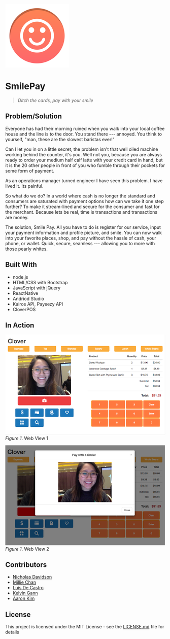 ![SmilePay](./src/public/images/smilepaylogo.png)
# SmilePay
> *Ditch the cards, pay with your smile*

## Problem/Solution
Everyone has had their morning ruined when you walk into your local coffee house and the line is to the door. You stand there --- annoyed.  You think to yourself, "man, these are the slowest baristas ever!"

Can I let you in on a little secret, the problem isn't that well oiled machine working behind the counter, it's you.  Well not you, because you are always ready to order your medium half calf latte with your credit card in hand, but it is the 20 other people in front of you who fumble through their pockets for some form of payment.

As an operations manager turned engineer I have seen this problem.  I have lived it.  Its painful.

So what do we do?  In a world where cash is no longer the standard and consumers are saturated with payment options how can we take it one step further?  To make it stream-lined and secure for the consumer and fast for the merchant.  Because lets be real, time is transactions and transactions are money.

The solution, Smile Pay.  All you have to do is register for our service, input your payment information and profile picture, and smile.  You can now walk into your favorite places, shop, and pay without the hassle of cash, your phone, or wallet.  Quick, secure, seamless --- allowing you to more with those pearly whites.

## Built With
* node.js
* HTML/CSS with Bootstrap
* JavaScript with jQuery
* ReactNative
* Andriod Studio
* Kairos API, Payeezy API
* CloverPOS

## In Action
![SmilePay - web view](./src/public/images/smilepay1.png)
*Figure 1*. Web View 1

![SmilePay - web view](./src/public/images/smilepay2.png)
*Figure 1*. Web View 2


## Contributors
- [Nicholas Davidson](https://github.com/ndavidsonsf)
- [Millie Chan](https://github.com/milliechan)
- [Luis De Castro](https://github.com/holixsf)
- [Kelvin Gann](https://github.com/klvngnn)
- [Aaron Kim](https://github.com/aaronkim5)

## License
This project is licensed under the MIT License - see the [LICENSE.md](LICENSE.md) file for details

